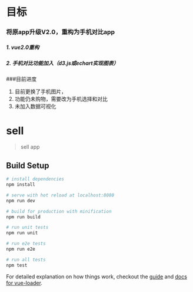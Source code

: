 # 目标
### 将原app升级V2.0，重构为手机对比app
##### 1. vue2.0重构
##### 2. 手机对比功能加入（d3.js或echart实现图表）

###目前进度
1. 目前更换了手机图片，
2. 功能仍未购物，需要改为手机选择和对比
3. 未加入数据可视化

# sell

> sell app

## Build Setup

``` bash
# install dependencies
npm install

# serve with hot reload at localhost:8080
npm run dev

# build for production with minification
npm run build

# run unit tests
npm run unit

# run e2e tests
npm run e2e

# run all tests
npm test
```

For detailed explanation on how things work, checkout the [guide](http://vuejs-templates.github.io/webpack/) and [docs for vue-loader](http://vuejs.github.io/vue-loader).
